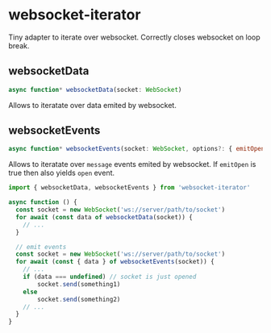 # websocket-iterator

Tiny adapter to iterate over websocket.
Correctly closes websocket on loop break.

## websocketData

```js
async function* websocketData(socket: WebSocket)
```
Allows to iteratate over data emited by websocket.

## websocketEvents

```js
async function* websocketEvents(socket: WebSocket, options?: { emitOpen: boolean })
```
Allows to iteratate over `message` events emited by websocket. If `emitOpen` is true then also yields `open` event.

```js
import { websocketData, websocketEvents } from 'websocket-iterator'

async function () {
  const socket = new WebSocket('ws://server/path/to/socket')
  for await (const data of websocketData(socket)) {
  	// ...
  }

  // emit events
  const socket = new WebSocket('ws://server/path/to/socket')
  for await (const { data } of websocketEvents(socket)) {
  	// ...
  	if (data === undefined) // socket is just opened
	    socket.send(something1)
	else
	    socket.send(something2)
	// ...
  }
}
```
